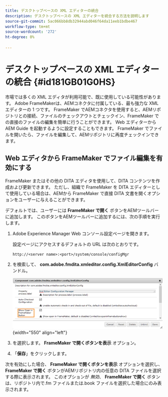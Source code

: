 ```yaml
---
title: デスクトップベースの XML エディターの統合
description: デスクトップベースの XML エディターを統合する方法を説明します
source-git-commit: 5ac066bb8db32944abd046f64da11eeb1bdbe467
workflow-type: tm+mt
source-wordcount: '272'
ht-degree: 0%

---
```



# デスクトップベースの XML エディターの統合 {#id181GB01G0HS}

市場では多くの XML エディタが利用可能で、既に使用している可能性があります。 Adobe FrameMakerは、AEMコネクタに付属している、最も強力な XML エディターの 1 つです。 FrameMaker でAEMコネクタを使用すると、AEMリポジトリとの接続、ファイルのチェックアウトとチェックイン、FrameMaker での直接のファイルの編集を簡単に行うことができます。 Web エディターからAEM Guide を起動するように設定することもできます。 FrameMaker でファイルを開いたら、ファイルを編集して、AEMリポジトリに再度チェックインできます。

## Web エディタから FrameMaker でファイル編集を有効にする

FrameMaker またはその他の DITA エディタを使用して、DITA コンテンツを作成および更新できます。 ただし、組織で FrameMaker を DITA エディターとして使用している場合は、AEMから FrameMaker で直接 DITA 文書を開くオプションをユーザーに与えることができます。

デフォルトでは、ユーザーには **FrameMaker で開く** ボタンをAEMツールバーに追加します。 このボタンをAEMツールバーに追加するには、次の手順を実行します。

1. Adobe Experience Manager Web コンソール設定ページを開きます。

   設定ページにアクセスするデフォルトの URL は次のとおりです。

   ```http
   http://<server name>:<port>/system/console/configMgr
   ```

1. を検索して、 **com.adobe.fmdita.xmleditor.config.XmlEditorConfig** バンドル。

   ![](assets/open-in-fm-toolbar.png){width="550" align="left"}

1. を選択します。 **FrameMaker で開くボタンを表示** オプション。

1. 「**保存**」をクリックします。


次を有効にした場合、 **FrameMaker で開くボタンを表示** オプションを選択し、 **FrameMaker で開く** ボタンがAEMリポジトリ内の任意の DITA ファイルを選択する際に表示されます。 このオプションが *無効*、 **FrameMaker で開く** ボタンは、リポジトリ内で.fm ファイルまたは.book ファイルを選択した場合にのみ表示されます。

